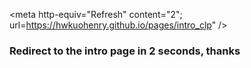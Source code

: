 <meta http-equiv="Refresh" content="2"; url=https://hwkuohenry.github.io/pages/intro_clp" />

### Redirect to the intro page in 2 seconds, thanks ###
